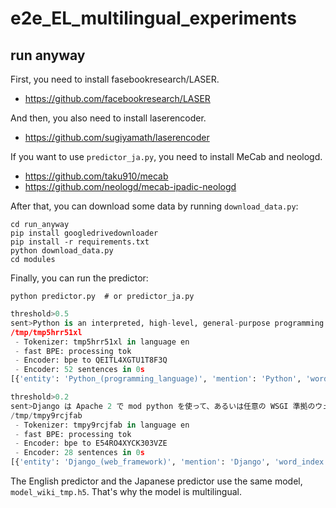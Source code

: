 # e2e_EL_multilingual_experiments

## run anyway

First, you need to install fasebookresearch/LASER.

- https://github.com/facebookresearch/LASER

And then, you also need to install laserencoder.

- https://github.com/sugiyamath/laserencoder

If you want to use ```predictor_ja.py```, you need to install MeCab and neologd.

- https://github.com/taku910/mecab
- https://github.com/neologd/mecab-ipadic-neologd

After that, you can download some data by running ```download_data.py```:

```
cd run_anyway
pip install googledrivedownloader
pip install -r requirements.txt
python download_data.py
cd modules
```

Finally, you can run the predictor:

```
python predictor.py  # or predictor_ja.py
```

```python
threshold>0.5
sent>Python is an interpreted, high-level, general-purpose programming language. Created by Guido van Rossum and first released in 1991, Python's design philosophy emphasizes code readability with its notable use of significant whitespace. Its language constructs and object-oriented approach aims to help programmers write clear, logical code for small and large-scale projects.
/tmp/tmp5hrr51xl
 - Tokenizer: tmp5hrr51xl in language en
 - fast BPE: processing tok
 - Encoder: bpe to QEITL4XGTU1T8F3Q
 - Encoder: 52 sentences in 0s
[{'entity': 'Python_(programming_language)', 'mention': 'Python', 'word_index': (0, 1)}, {'entity': 'Python_(programming_language)', 'mention': 'Python', 'word_index': (22, 23)}, {'entity': 'Programming_language', 'mention': 'programming language', 'word_index': (8, 10)}, {'entity': 'General-purpose_programming_language', 'mention': 'general-purpose programming language', 'word_index': (7, 10)}, {'entity': 'Guido_van_Rossum', 'mention': 'Guido van Rossum', 'word_index': (13, 16)}]
```

```python
threshold>0.2
sent>Django は Apache 2 で mod python を使って、あるいは任意の WSGI 準拠のウェブサーバで動作させることができる。NginxとuWSGIでも動作が可能となっている。 Django は FastCGI サーバを起動することができ、FastCGI をサポートする任意のウェブサーバのバックエンドで使用することができる。
/tmp/tmpy9rcjfab
 - Tokenizer: tmpy9rcjfab in language en
 - fast BPE: processing tok
 - Encoder: bpe to E54RO4XYCK303VZE
 - Encoder: 28 sentences in 0s
[{'entity': 'Django_(web_framework)', 'mention': 'Django', 'word_index': [(0, 1), (0, 1)]}, {'entity': 'Web_Server_Gateway_Interface', 'mention': 'WSGI', 'word_index': [(14, 15)]}, {'entity': 'Web_server', 'mention': 'ウェブサーバ', 'word_index': [(17, 18)]}, {'entity': 'Nginx', 'mention': 'Nginx', 'word_index': [(26, 27)]}, {'entity': 'UWSGI', 'mention': 'uWSGI', 'word_index': [(28, 29)]}, {'entity': 'Django_(web_framework)', 'mention': 'Django', 'word_index': [(39, 40), (39, 40)]}, {'entity': 'FastCGI', 'mention': 'FastCGI', 'word_index': [(41, 42)]}, {'entity': 'Server_(computing)', 'mention': 'サーバ', 'word_index': [(42, 43), (42, 43), (42, 43), (42, 43)]}, {'entity': 'FastCGI', 'mention': 'FastCGI', 'word_index': [(50, 51)]}, {'entity': 'Web_server', 'mention': 'ウェブサーバ', 'word_index': [(56, 57)]}, {'entity': 'Front_and_back_ends', 'mention': 'バックエンド', 'word_index': [(58, 59)]}]
```

The English predictor and the Japanese predictor use the same model, ```model_wiki_tmp.h5```. That's why the model is multilingual.